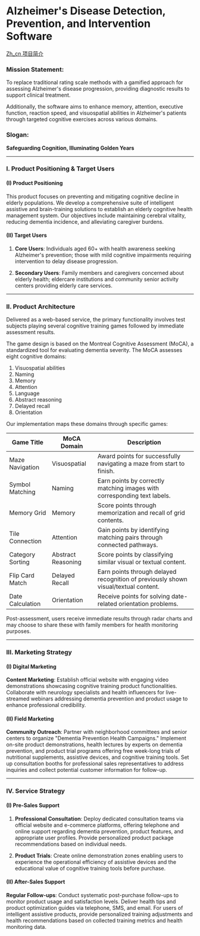 # Alzheimer's Disease Detection, Prevention, and Intervention Software


[Zh_cn 项目简介](项目简介.md) 


### Mission Statement:

To replace traditional rating scale methods with a gamified approach for assessing Alzheimer's disease progression, providing diagnostic results to support clinical treatment.

Additionally, the software aims to enhance memory, attention, executive function, reaction speed, and visuospatial abilities in Alzheimer's patients through targeted cognitive exercises across various domains.

### Slogan:

**Safeguarding Cognition, Illuminating Golden Years**

---

### I. Product Positioning & Target Users

#### (I) Product Positioning

This product focuses on preventing and mitigating cognitive decline in elderly populations. We develop a comprehensive suite of intelligent assistive and brain-training solutions to establish an elderly cognitive health management system. Our objectives include maintaining cerebral vitality, reducing dementia incidence, and alleviating caregiver burdens.

#### (II) Target Users

1. **Core Users**: Individuals aged 60+ with health awareness seeking Alzheimer's prevention; those with mild cognitive impairments requiring intervention to delay disease progression.

2. **Secondary Users**: Family members and caregivers concerned about elderly health; eldercare institutions and community senior activity centers providing elderly care services.

---

### II. Product Architecture

Delivered as a web-based service, the primary functionality involves test subjects playing several cognitive training games followed by immediate assessment results.

The game design is based on the Montreal Cognitive Assessment (MoCA), a standardized tool for evaluating dementia severity. The MoCA assesses eight cognitive domains:
1. Visuospatial abilities
2. Naming
3. Memory
4. Attention
5. Language
6. Abstract reasoning
7. Delayed recall
8. Orientation

Our implementation maps these domains through specific games:

| Game Title         | MoCA Domain        | Description                                                                 |
|--------------------|--------------------|-----------------------------------------------------------------------------|
| Maze Navigation    | Visuospatial       | Award points for successfully navigating a maze from start to finish.     |
| Symbol Matching    | Naming             | Earn points by correctly matching images with corresponding text labels.  |
| Memory Grid        | Memory             | Score points through memorization and recall of grid contents.            |
| Tile Connection    | Attention          | Gain points by identifying matching pairs through connected pathways.     |
| Category Sorting   | Abstract Reasoning | Score points by classifying similar visual or textual content.            |
| Flip Card Match    | Delayed Recall     | Earn points through delayed recognition of previously shown visual/textual content. |
| Date Calculation   | Orientation        | Receive points for solving date-related orientation problems.             |

Post-assessment, users receive immediate results through radar charts and may choose to share these with family members for health monitoring purposes.

---

### III. Marketing Strategy

#### (I) Digital Marketing

**Content Marketing**: Establish official website with engaging video demonstrations showcasing cognitive training product functionalities. Collaborate with neurology specialists and health influencers for live-streamed webinars addressing dementia prevention and product usage to enhance professional credibility.

#### (II) Field Marketing

**Community Outreach**: Partner with neighborhood committees and senior centers to organize "Dementia Prevention Health Campaigns." Implement on-site product demonstrations, health lectures by experts on dementia prevention, and product trial programs offering free week-long trials of nutritional supplements, assistive devices, and cognitive training tools. Set up consultation booths for professional sales representatives to address inquiries and collect potential customer information for follow-up.

---

### IV. Service Strategy

#### (I) Pre-Sales Support

1. **Professional Consultation**: Deploy dedicated consultation teams via official website and e-commerce platforms, offering telephone and online support regarding dementia prevention, product features, and appropriate user profiles. Provide personalized product package recommendations based on individual needs.

2. **Product Trials**: Create online demonstration zones enabling users to experience the operational efficiency of assistive devices and the educational value of cognitive training tools before purchase.

#### (II) After-Sales Support

**Regular Follow-ups**: Conduct systematic post-purchase follow-ups to monitor product usage and satisfaction levels. Deliver health tips and product optimization guides via telephone, SMS, and email. For users of intelligent assistive products, provide personalized training adjustments and health recommendations based on collected training metrics and health monitoring data.